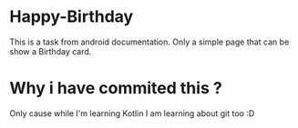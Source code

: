 # Happy-Birthday
This is a task from android documentation. Only a simple page that can be show a Birthday card. 

<h1> Why i have commited this ?</h1>

Only cause while I'm learning Kotlin I am learning about git too :D
